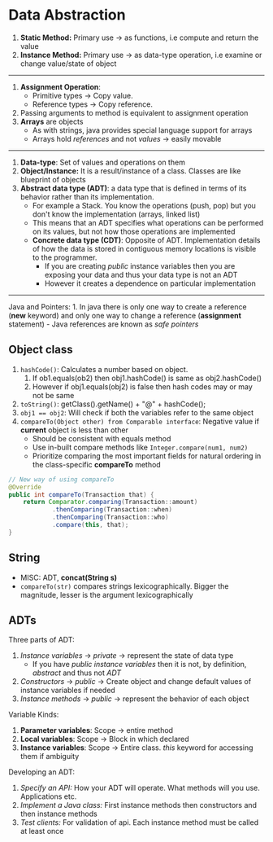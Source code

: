 # Data Abstraction

1. **Static Method:** Primary use -> as functions, i.e compute and return the value
2. **Instance Method:** Primary use -> as data-type operation, i.e examine or change value/state of object

---

1. **Assignment Operation**:
   - Primitive types -> Copy value.
   - Reference types -> Copy reference.
2. Passing arguments to method is equivalent to assignment operation
3. **Arrays** are objects
   - As with strings, java provides special language support for arrays
   - Arrays hold *references* and not *values* -> easily movable

---

1. **Data-type**: Set of values and operations on them
2. **Object/Instance:** It is a result/instance of a class. Classes are like blueprint of objects
3. **Abstract data type (ADT)**: a data type that is defined in terms of its behavior rather than its implementation.
   - For example a Stack. You know the operations (push, pop) but you don't know the implementation (arrays, linked list)
   - This means that an ADT specifies what operations can be performed on its values, but not how those operations are implemented
   - **Concrete data type (CDT)**: Opposite of ADT. Implementation details of how the data is stored in contiguous memory locations is visible to the programmer.
     - If you are creating *public* instance variables then you are exposing your data and thus your data type is not an ADT
     - However it creates a dependence on particular implementation

---

Java and Pointers:
    1. In java there is only one way to create a reference (**new** keyword) and only one way to change a reference (**assignment** statement)
       - Java references are known as *safe pointers*

## Object class

1. `hashCode()`: Calculates a number based on object.
   1. If ob1.equals(ob2) then obj1.hashCode() is same as obj2.hashCode()
   2. However if obj1.equals(obj2) is false then hash codes may or may not be same
2. `toString()`: getClass().getName() + "@" + hashCode();
3. `obj1 == obj2`: Will check if both the variables refer to the same object
4. `compareTo(Object other) from Comparable interface`: Negative value if **current** object is less than other
   - Should be consistent with equals method
   - Use in-built compare methods like `Integer.compare(num1, num2)`
   - Prioritize comparing the most important fields for natural ordering in the class-specific **compareTo** method

```java
// New way of using compareTo
@Override
public int compareTo(Transaction that) {
    return Comparator.comparing(Transaction::amount)
            .thenComparing(Transaction::when)
            .thenComparing(Transaction::who)
            .compare(this, that);
}
```

## String

- MISC: ADT, **concat(String s)**
- `compareTo(str)` compares strings lexicographically. Bigger the magnitude, lesser is the argument lexicographically

## ADTs

Three parts of ADT:

1. *Instance variables* -> *private* -> represent the state of data type
   - If you have *public instance variables* then it is not, by definition, *abstract* and thus not *ADT*
2. *Constructors* -> *public* -> Create object and change default values of instance variables if needed
3. *Instance methods* -> *public* -> represent the behavior of each object 

Variable Kinds:

1. **Parameter variables**: Scope -> entire method
2. **Local variables**: Scope -> Block in which declared
3. **Instance variables**: Scope -> Entire class. *this* keyword for accessing them if ambiguity

Developing an ADT:

1. *Specify an API:* How your ADT will operate. What methods will you use. Applications etc.
2. *Implement a Java class:* First instance methods then constructors and then instance methods
3. *Test clients:* For validation of api. Each instance method must be called at least once
